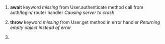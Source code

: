 1) **await** keyword *missing* from User.authenticate method call from auth/login/ router handler
*Causing server to crash*

2) **throw** keyword *missing* from User.get method in error handler
 *Returning empty object instead of error*

3) 